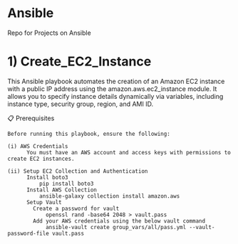 # Ansible
Repo for Projects on Ansible


# 1) Create_EC2_Instance

   This Ansible playbook automates the creation of an Amazon EC2 instance with a public IP address using the amazon.aws.ec2_instance module.
   It allows you to specify instance details dynamically via variables, including instance type, security group, region, and AMI ID.

   📋 Prerequisites
  
    Before running this playbook, ensure the following:

    (i) AWS Credentials
          You must have an AWS account and access keys with permissions to create EC2 instances.

    (ii) Setup EC2 Collection and Authentication
          Install boto3
              pip install boto3
          Install AWS Collection
              ansible-galaxy collection install amazon.aws
          Setup Vault
            Create a password for vault
                openssl rand -base64 2048 > vault.pass
            Add your AWS credentials using the below vault command
                ansible-vault create group_vars/all/pass.yml --vault-password-file vault.pass
